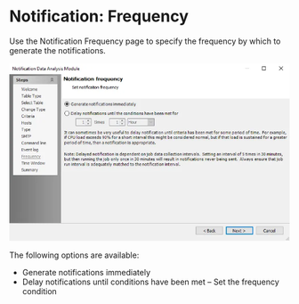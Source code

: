 # Notification: Frequency

Use the Notification Frequency page to specify the frequency by which to generate the notifications.

![Notification Data Analysis Module wizard Notification Frequency page](../../../../../static/img/product_docs/accessanalyzer/admin/analysis/notification/frequency.webp)

The following options are available:

- Generate notifications immediately
- Delay notifications until conditions have been met – Set the frequency condition
